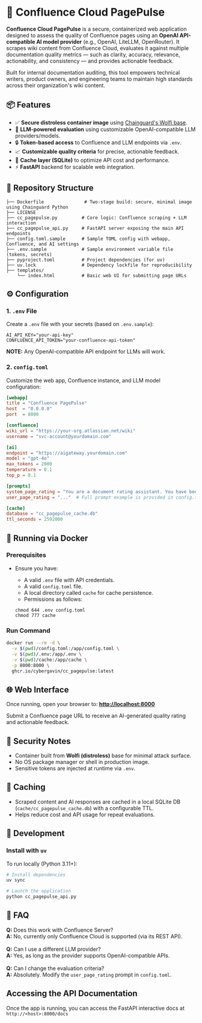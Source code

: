 # 🚀 Confluence Cloud PagePulse

**Confluence Cloud PagePulse**  is a secure, containerized web application designed to assess the quality of Confluence pages using an **OpenAI API-compatible AI model provider** (e.g., OpenAI, LiteLLM, OpenRouter). It scrapes wiki content from Confluence Cloud, evaluates it against multiple documentation quality metrics — such as clarity, accuracy, relevance, actionability, and consistency — and provides actionable feedback.

Built for internal documentation auditing, this tool empowers technical writers, product owners, and engineering teams to maintain high standards across their organization's wiki content.


## 📦 Features

* ✅ **Secure distroless container image** using [Chainguard's Wolfi base](https://github.com/chainguard-dev).
* 🧠 **LLM-powered evaluation** using customizable OpenAI-compatible LLM providers/models.
* 🔒 **Token-based access** to Confluence and LLM endpoints via `.env`.
* 📈 **Customizable quality criteria** for precise, actionable feedback.
* 🧰 **Cache layer (SQLite)** to optimize API cost and performance.
* ⚡ **FastAPI** backend for scalable web integration.


## 📁 Repository Structure

```
├── Dockerfile               # Two-stage build: secure, minimal image using Chainguard Python
├── LICENSE
├── cc_pagepulse.py         # Core logic: Confluence scraping + LLM interaction
├── cc_pagepulse_api.py     # FastAPI server exposing the main API endpoints
├── config.toml.sample      # Sample TOML config with webapp, Confluence, and AI settings
├── .env.sample             # Sample environment variable file (tokens, secrets)
├── pyproject.toml          # Project dependencies (for uv)
├── uv.lock                 # Dependency lockfile for reproducibility
├── templates/
    └── index.html          # Basic web UI for submitting page URLs
```


## ⚙️ Configuration

### 1. `.env` File

Create a `.env` file with your secrets (based on `.env.sample`):

```env
AI_API_KEY="your-api-key"
CONFLUENCE_API_TOKEN="your-confluence-api-token"
```

**NOTE:** Any OpenAI-compatible API endpoint for LLMs will work.


### 2. `config.toml`

Customize the web app, Confluence instance, and LLM model configuration:

```toml
[webapp]
title = "Confluence PagePulse"
host  = "0.0.0.0"
port  = 8000

[confluence]
wiki_url = "https://your-org.atlassian.net/wiki"
username = "svc-account@yourdomain.com"

[ai]
endpoint = "https://aigateway.yourdomain.com"
model = "gpt-4o"
max_tokens = 2000
temperature = 0.1
top_p = 0.1

[prompts]
system_page_rating = "You are a document rating assistant. You have been trained to evaluate content in HTML format based on specific criteria."
user_page_rating = "..."  # Full prompt example is provided in config.toml.sample

[cache]
database = "cc_pagepulse_cache.db"
ttl_seconds = 2592000
```

## 🐳 Running via Docker

### Prerequisites

* Ensure you have:

  * A valid `.env` file with API credentials.
  * A valid `config.toml` file.
  * A local directory called `cache` for cache persistence.
  * Permissions as follows:
  ```
  chmod 644 .env config.toml
  chmod 777 cache
  ```

### Run Command

```bash
docker run --rm -d \
  -v $(pwd)/config.toml:/app/config.toml \
  -v $(pwd)/.env:/app/.env \
  -v $(pwd)/cache:/app/cache \
  -p 8000:8000 \
  ghcr.io/cybergavin/cc_pagepulse:latest
```


## 🌐 Web Interface

Once running, open your browser to:
**[http://localhost:8000](http://localhost:8000)**

Submit a Confluence page URL to receive an AI-generated quality rating and actionable feedback.


## 🔐 Security Notes

* Container built from **Wolfi (distroless)** base for minimal attack surface.
* No OS package manager or shell in production image.
* Sensitive tokens are injected at runtime via `.env`.


## 🔄 Caching

* Scraped content and AI responses are cached in a local SQLite DB (`cache/cc_pagepulse_cache.db`) with a configurable TTL.
* Helps reduce cost and API usage for repeat evaluations.


## 🧰 Development

### Install with `uv`

To run locally (Python 3.11+):

```bash
# Install dependencies
uv sync

# Launch the application
python cc_pagepulse_api.py
```

## 🙋 FAQ

**Q:** Does this work with Confluence Server? <br/>
**A:** No, currently only Confluence Cloud is supported (via its REST API).
<br/><br/>
**Q:** Can I use a different LLM provider?<br/>
**A:** Yes, as long as the provider supports OpenAI-compatible APIs.
<br/><br/>
**Q:** Can I change the evaluation criteria?<br/>
**A:** Absolutely. Modify the `user_page_rating` prompt in `config.toml`.


## Accessing the API Documentation
Once the app is running, you can access the FastAPI interactive docs at `http://<host>:8000/docs`